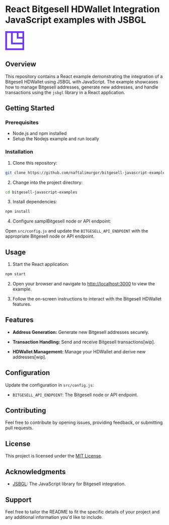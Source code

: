# React Bitgesell HDWallet Integration JavaScript examples with JSBGL

<img src="Icon.png" style="height: 60px;"/>

## Overview

This repository contains a React example demonstrating the integration of a Bitgesell HDWallet using JSBGL with JavaScript. The example showcases how to manage Bitgesell addresses, generate new addresses, and handle transactions using the `jsbgl` library in a React application.

## Getting Started

### Prerequisites

- Node.js and npm installed
- Setup the Nodejs example and run locally

### Installation

1. Clone this repository:

```bash
git clone https://github.com/naftalimurgor/bitgesell-javascript-examples
```

2. Change into the project directory:

```bash
cd bitgesell-javascript-examples
```

3. Install dependencies:

```bash
npm install
```

4. Configure samplBitgesell node or API endpoint:
   
Open `src/config.js` and update the `BITGESELL_API_ENDPOINT` with the appropriate Bitgesell node or API endpoint.

## Usage

1. Start the React application:

```bash
npm start
```

2. Open your browser and navigate to [http://localhost:3000](http://localhost:3000) to view the example.

3. Follow the on-screen instructions to interact with the Bitgesell HDWallet features.

## Features

- **Address Generation:** Generate new Bitgesell addresses securely.

- **Transaction Handling:** Send and receive Bitgesell transactions[wip].

- **HDWallet Management:** Manage your HDWallet and derive new addresses[wip].

## Configuration

Update the configuration in `src/config.js`:

- `BITGESELL_API_ENDPOINT`: The Bitgesell node or API endpoint.

## Contributing

Feel free to contribute by opening issues, providing feedback, or submitting pull requests.

## License

This project is licensed under the [MIT License](LICENSE).

## Acknowledgments

- [JSBGL](https://github.com/BitgesellOfficial/jsbgl): The JavaScript library for Bitgesell integration.

## Support

Feel free to tailor the README to fit the specific details of your project and any additional information you'd like to include.